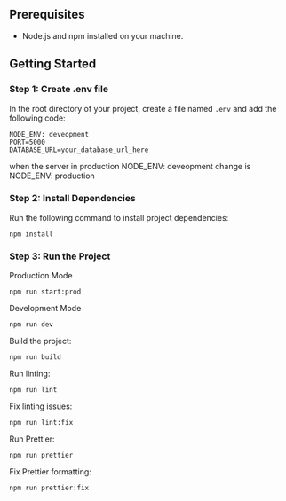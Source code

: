 ## Prerequisites

- Node.js and npm installed on your machine.

## Getting Started

### Step 1: Create .env file

In the root directory of your project, create a file named `.env` and add the following code:

```env
NODE_ENV: deveopment
PORT=5000
DATABASE_URL=your_database_url_here
```

when the server in production NODE_ENV: deveopment change is NODE_ENV: production

### Step 2: Install Dependencies

Run the following command to install project dependencies:

```env
npm install
```

### Step 3: Run the Project

Production Mode

```env
npm run start:prod
```

Development Mode

```env
npm run dev
```

Build the project:

```env
npm run build
```

Run linting:

```env
npm run lint
```

Fix linting issues:

```env
npm run lint:fix
```

Run Prettier:

```env
npm run prettier
```

Fix Prettier formatting:

```env
npm run prettier:fix
```
